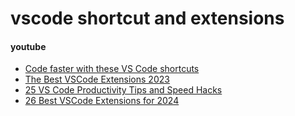 # vscode shortcut and extensions


#### youtube
- [Code faster with these VS Code shortcuts](https://www.youtube.com/watch?v=dLzMz2Jk_qU)
- [The Best VSCode Extensions 2023](https://www.youtube.com/watch?v=YjhkcvS1xKU)
- [25 VS Code Productivity Tips and Speed Hacks](https://www.youtube.com/watch?v=ifTF3ags0XI)
- [26 Best VSCode Extensions for 2024](https://www.youtube.com/watch?v=uSIseycqOhA)
